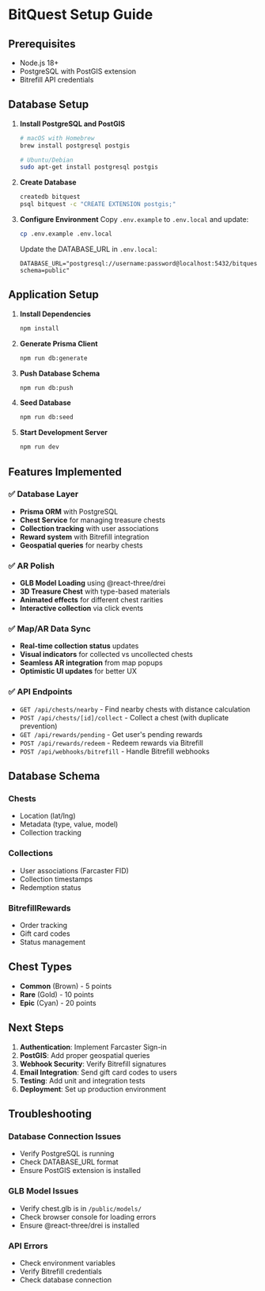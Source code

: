 # BitQuest Setup Guide

## Prerequisites

- Node.js 18+
- PostgreSQL with PostGIS extension
- Bitrefill API credentials

## Database Setup

1. **Install PostgreSQL and PostGIS**

   ```bash
   # macOS with Homebrew
   brew install postgresql postgis

   # Ubuntu/Debian
   sudo apt-get install postgresql postgis
   ```

2. **Create Database**

   ```bash
   createdb bitquest
   psql bitquest -c "CREATE EXTENSION postgis;"
   ```

3. **Configure Environment**
   Copy `.env.example` to `.env.local` and update:

   ```bash
   cp .env.example .env.local
   ```

   Update the DATABASE_URL in `.env.local`:

   ```
   DATABASE_URL="postgresql://username:password@localhost:5432/bitquest?schema=public"
   ```

## Application Setup

1. **Install Dependencies**

   ```bash
   npm install
   ```

2. **Generate Prisma Client**

   ```bash
   npm run db:generate
   ```

3. **Push Database Schema**

   ```bash
   npm run db:push
   ```

4. **Seed Database**

   ```bash
   npm run db:seed
   ```

5. **Start Development Server**
   ```bash
   npm run dev
   ```

## Features Implemented

### ✅ Database Layer

- **Prisma ORM** with PostgreSQL
- **Chest Service** for managing treasure chests
- **Collection tracking** with user associations
- **Reward system** with Bitrefill integration
- **Geospatial queries** for nearby chests

### ✅ AR Polish

- **GLB Model Loading** using @react-three/drei
- **3D Treasure Chest** with type-based materials
- **Animated effects** for different chest rarities
- **Interactive collection** via click events

### ✅ Map/AR Data Sync

- **Real-time collection status** updates
- **Visual indicators** for collected vs uncollected chests
- **Seamless AR integration** from map popups
- **Optimistic UI updates** for better UX

### ✅ API Endpoints

- `GET /api/chests/nearby` - Find nearby chests with distance calculation
- `POST /api/chests/[id]/collect` - Collect a chest (with duplicate prevention)
- `GET /api/rewards/pending` - Get user's pending rewards
- `POST /api/rewards/redeem` - Redeem rewards via Bitrefill
- `POST /api/webhooks/bitrefill` - Handle Bitrefill webhooks

## Database Schema

### Chests

- Location (lat/lng)
- Metadata (type, value, model)
- Collection tracking

### Collections

- User associations (Farcaster FID)
- Collection timestamps
- Redemption status

### BitrefillRewards

- Order tracking
- Gift card codes
- Status management

## Chest Types

- **Common** (Brown) - 5 points
- **Rare** (Gold) - 10 points
- **Epic** (Cyan) - 20 points

## Next Steps

1. **Authentication**: Implement Farcaster Sign-in
2. **PostGIS**: Add proper geospatial queries
3. **Webhook Security**: Verify Bitrefill signatures
4. **Email Integration**: Send gift card codes to users
5. **Testing**: Add unit and integration tests
6. **Deployment**: Set up production environment

## Troubleshooting

### Database Connection Issues

- Verify PostgreSQL is running
- Check DATABASE_URL format
- Ensure PostGIS extension is installed

### GLB Model Issues

- Verify chest.glb is in `/public/models/`
- Check browser console for loading errors
- Ensure @react-three/drei is installed

### API Errors

- Check environment variables
- Verify Bitrefill credentials
- Check database connection
